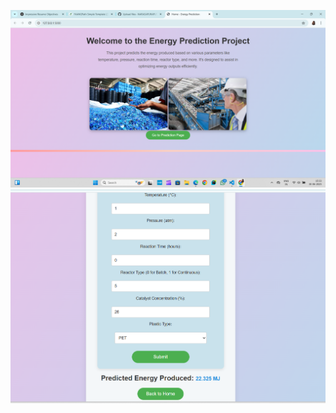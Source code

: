 ![image alt](https://github.com/NARASAPURAPUTEJASRI/Energy_prediction/blob/8f5ba65c336024753eab64eea27f2952c8215847/plastic.png)
![image alt](https://github.com/NARASAPURAPUTEJASRI/Energy_prediction/blob/4b0fd6382a9d84d2adf1b967247bbdea90a036e4/mainpage.png)
